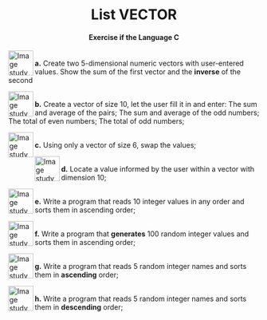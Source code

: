 <h1 align="center">List VECTOR</h1>
<h4 align="center">Exercise if the Language <strong>C</strong></h4>

<p><img src="https://i.pinimg.com/originals/1a/56/ea/1a56eaaaf78869d7c6e0e620b2b98394.gif" width="50px" align="left" alt="Image study"><br><strong>a.</strong> Create two 5-dimensional numeric vectors with user-entered values. Show the sum of the first vector and the <strong>inverse</strong> of the second</p>
<p><img src="https://i.pinimg.com/originals/1a/56/ea/1a56eaaaf78869d7c6e0e620b2b98394.gif" width="50px" align="left" alt="Image study"><br><strong>b.</strong> Create a vector of size 10, let the user fill it in and enter: The sum and average of the pairs; The sum and average of the odd numbers; The total of even numbers; The total of odd numbers;</p>
<p><img src="https://i.pinimg.com/originals/1a/56/ea/1a56eaaaf78869d7c6e0e620b2b98394.gif" width="50px" align="left" alt="Image study"><br><strong>c.</strong> Using only a vector of size 6, swap the values;</p>
<p><img src="https://i.pinimg.com/originals/1a/56/ea/1a56eaaaf78869d7c6e0e620b2b98394.gif" width="50px" align="left" alt="Image study"><br><strong>d.</strong> Locate a value informed by the user within a vector with dimension 10;</p>
<p><img src="https://i.pinimg.com/originals/1a/56/ea/1a56eaaaf78869d7c6e0e620b2b98394.gif" width="50px" align="left" alt="Image study"><br><strong>e.</strong> Write a program that reads 10 integer values in any order and sorts them in ascending order;</p>
<p><img src="https://i.pinimg.com/originals/1a/56/ea/1a56eaaaf78869d7c6e0e620b2b98394.gif" width="50px" align="left" alt="Image study"><br><strong>f.</strong> Write a program that <strong>generates</strong> 100 random integer values and sorts them in ascending order;</p>
<p><img src="https://i.pinimg.com/originals/1a/56/ea/1a56eaaaf78869d7c6e0e620b2b98394.gif" width="50px" align="left" alt="Image study"><br><strong>g.</strong> Write a program that reads 5 random integer names and sorts them in <strong>ascending</strong> order;</p>
<p><img src="https://i.pinimg.com/originals/1a/56/ea/1a56eaaaf78869d7c6e0e620b2b98394.gif" width="50px" align="left" alt="Image study"><br><strong>h.</strong> Write a program that reads 5 random integer names and sorts them in <strong>descending</strong> order;</p>
